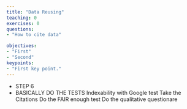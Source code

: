 ```yaml
---
title: "Data Reusing"
teaching: 0
exercises: 0
questions:
- "How to cite data"

objectives:
- "First"
- "Second"
keypoints:
- "First key point."
---
```


- STEP 6
- BASICALLY DO THE TESTS
Indexability with Google test
Take the Citations
Do the FAIR enough test
Do the qualitative questionare